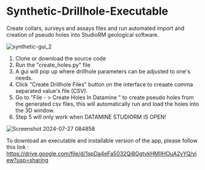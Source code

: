 # Synthetic-Drillhole-Executable
Create collars, surveys and assays files and run automated import and creation of pseudo holes into StudioRM geological software.

![synthetic-gui_2](https://github.com/user-attachments/assets/e33f6a89-bf32-4997-8aa9-26a3182eab80)

1. Clone or download the source code
2. Run the "create_holes.py" file
3. A gui will pop up where drillhole parameters can be adjusted to one's needs.
4. Click "Create Drillhole Files" button on the interface to creaate comma separated value's file (CSV).
5. Go to "File - >  Create Holes In Datamine " to create pseudo holes from the generated csv files, this will automatically run and load the holes into the 3D window.
6. Step 5 will only work when DATAMINE STUDIORM IS OPEN!


![Screenshot 2024-07-27 084858](https://github.com/user-attachments/assets/f0ef99bb-af53-4df6-bcd1-de6bf2588946)

To download an executable and installable version of the app, please follow this link :  https://drive.google.com/file/d/1spDa4eFa5032Qj8GgtvkHMIIHOuA2vYQ/view?usp=sharing
